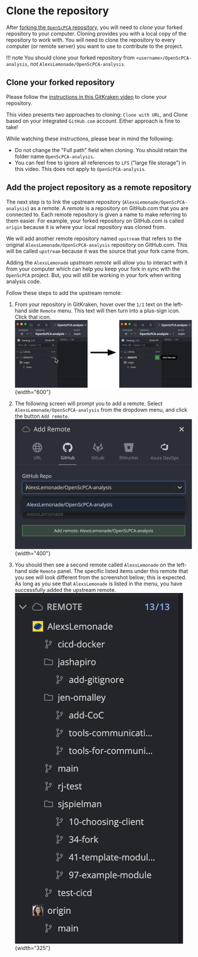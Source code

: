 # Clone the repository

After [forking the `OpenScPCA` repository](./fork-the-repo.md), you will need to _clone_ your forked repository to your computer.
Cloning provides you with a local copy of the repository to work with.
You will need to clone the repository to every computer (or remote server) you want to use to contribute to the project.

!!! note
    You should clone your forked repository from `<username>/OpenScPCA-analysis`, _not_ `AlexsLemonade/OpenScPCA-analysis`.


## Clone your forked repository

Please follow the [instructions in this GitKraken video](https://help.gitkraken.com/gitkraken-client/open-clone-init/#cloning-an-existing-project) to clone your repository.

This video presents two approaches to cloning: `Clone with URL`, and Clone based on your integrated `GitHub.com` account.
Either approach is fine to take!

While watching these instructions, please bear in mind the following:

- Do not change the "Full path" field when cloning.
You should retain the folder name `OpenScPCA-analysis`.
- You can feel free to ignore all references to `LFS` ("large file storage") in this video.
This does not apply to `OpenScPCA-analysis`.

## Add the project repository as a remote repository

The next step is to link the upstream repository (`AlexsLemonade/OpenScPCA-analysis`) as a remote.
A _remote_ is a repository on GitHub.com that you are connected to.
Each remote repository is given a name to make referring to them easier.
For example, your forked repository on GitHub.com is called `origin` because it is where your local repository was cloned from.

We will add another remote repository named `upstream` that refers to the original `AlexsLemonade/OpenScPCA-analysis` repository on GitHub.com.
This will be called `upstream` because it was the source that your fork came from.

Adding the `AlexsLemonade` _upstream remote_ will allow you to interact with it from your computer which can help you keep your fork in sync with the `OpenScPCA` project.
But, you will still be working in your fork when writing analysis code.

Follow these steps to add the upstream remote:

1. From your repository in GitKraken, hover over the `1/1` text on the left-hand side `Remote` menu.
This text will then turn into a plus-sign icon.
Click that icon.
![Click button to add the remote.](../img/add-upstream-remote-1.png){width="600"} <!-- No new line above, to keep tabbed in -->

2. The following screen will prompt you to add a remote.
Select `AlexsLemonade/OpenScPCA-analysis` from the dropdown menu, and click the button `Add remote`.
![Add the upstream remote.](../img/add-upstream-remote-2.png){width="400"} <!-- No new line above, to keep tabbed in -->

3. You should then see a second remote called `AlexsLemonade` on the left-hand side `Remote` panel.
The specific listed items under this remote that you see will look different from the screenshot below; this is expected.
As long as you see that `AlexsLemonade` is listed in the menu, you have successfully added the upstream remote.
![View the added remote.](../img/add-upstream-remote-3.png){width="325"} <!-- No new line above, to keep tabbed in. Width needs to be >=325 for proper spacing, it seems. -->
